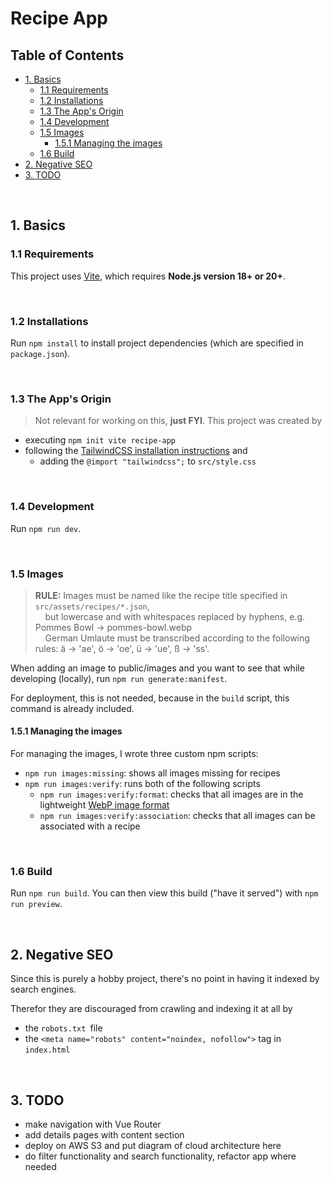 # Recipe App <!-- omit in toc -->

## Table of Contents <!-- omit in toc -->

- [1. Basics](#1-basics)
	- [1.1 Requirements](#11-requirements)
	- [1.2 Installations](#12-installations)
	- [1.3 The App's Origin](#13-the-apps-origin)
	- [1.4 Development](#14-development)
	- [1.5 Images](#15-images)
		- [1.5.1 Managing the images](#151-managing-the-images)
	- [1.6 Build](#16-build)
- [2. Negative SEO](#2-negative-seo)
- [3. TODO](#3-todo)

<br>

## 1. Basics

### 1.1 Requirements

This project uses [Vite](https://vite.dev), which requires **Node.js version 18+ or 20+**.

<br>

### 1.2 Installations

Run `npm install` to install project dependencies (which are specified in `package.json`).

<br>

### 1.3 The App's Origin

> Not relevant for working on this, **just FYI**. This project was created by

- executing `npm init vite recipe-app`
- following the [TailwindCSS installation instructions](https://tailwindcss.com/docs/installation/using-vite) and
  - adding the `@import "tailwindcss";` to `src/style.css`

<br>

### 1.4 Development

Run `npm run dev`.

<br>

### 1.5 Images

> **RULE:** Images must be named like the recipe title specified in `src/assets/recipes/*.json`,<br>&nbsp;&nbsp;&nbsp;&nbsp;but lowercase and with whitespaces replaced by hyphens, e.g. Pommes Bowl -> pommes-bowl.webp<br>
> &nbsp;&nbsp;&nbsp;&nbsp;German Umlaute must be transcribed according to the following rules: ä -> 'ae', ö -> 'oe', ü -> 'ue', ß -> 'ss'.

When adding an image to public/images and you want to see that while developing (locally), run `npm run generate:manifest`.

For deployment, this is not needed, because in the `build` script, this command is already included.

#### 1.5.1 Managing the images

For managing the images, I wrote three custom npm scripts:

- `npm run images:missing`: shows all images missing for recipes
- `npm run images:verify`: runs both of the following scripts
  - `npm run images:verify:format`: checks that all images are in the lightweight [WebP image format](https://developers.google.com/speed/webp?hl=de)
  - `npm run images:verify:association`: checks that all images can be associated with a recipe

<br>

### 1.6 Build

Run `npm run build`. You can then view this build ("have it served") with `npm run preview`.

<br>

## 2. Negative SEO

Since this is purely a hobby project, there's no point in having it indexed by search engines.

Therefor they are discouraged from crawling and indexing it at all by

- the `robots.txt `file
- the `<meta name="robots" content="noindex, nofollow">` tag in `index.html`

<br>

## 3. TODO

- make navigation with Vue Router
- add details pages with content section
- deploy on AWS S3 and put diagram of cloud architecture here
- do filter functionality and search functionality, refactor app where needed
